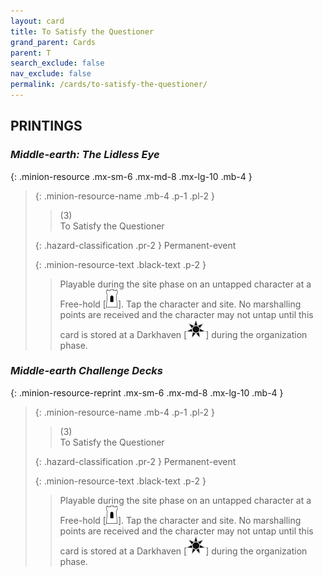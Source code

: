 ```yaml
---
layout: card
title: To Satisfy the Questioner
grand_parent: Cards
parent: T
search_exclude: false
nav_exclude: false
permalink: /cards/to-satisfy-the-questioner/
---
```


## PRINTINGS


### _Middle-earth: The Lidless Eye_

{: .minion-resource .mx-sm-6 .mx-md-8 .mx-lg-10 .mb-4 }
> {: .minion-resource-name .mb-4 .p-1 .pl-2 }
> > <div class="hazard-mp">(3)</div>
> > <div class="card-name">To Satisfy the Questioner</div>
>
> {: .hazard-classification .pr-2 }
> Permanent-event
>
> {: .minion-resource-text .black-text .p-2 }
> > Playable during the site phase on an untapped character at a Free-hold \[![](/assets/images/free-hold.svg)]. Tap the character and site. No marshalling points are received and the character may not untap until this card is stored at a Darkhaven \[![](/assets/images/dark-haven.svg)] during the organization phase. 
> 

### _Middle-earth Challenge Decks_

{: .minion-resource-reprint .mx-sm-6 .mx-md-8 .mx-lg-10 .mb-4 }
> {: .minion-resource-name .mb-4 .p-1 .pl-2 }
> > <div class="hazard-mp">(3)</div>
> > <div class="card-name">To Satisfy the Questioner</div>
>
> {: .hazard-classification .pr-2 }
> Permanent-event
>
> {: .minion-resource-text .black-text .p-2 }
> > Playable during the site phase on an untapped character at a Free-hold \[![](/assets/images/free-hold.svg)]. Tap the character and site. No marshalling points are received and the character may not untap until this card is stored at a Darkhaven \[![](/assets/images/dark-haven.svg)] during the organization phase. 
> 
